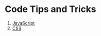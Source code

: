 # Code Tips and Tricks

1. [JavaScript](https://github.com/jakubrwisniewski/tips/blob/main/JavaScript.md)
2. [CSS](https://github.com/jakubrwisniewski/tips/blob/main/CSS.md)
